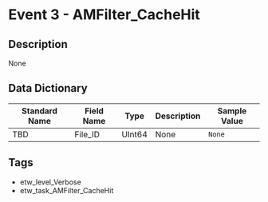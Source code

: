 # Event 3 - AMFilter_CacheHit

## Description
None

## Data Dictionary
|Standard Name|Field Name|Type|Description|Sample Value|
|---|---|---|---|---|
|TBD|File_ID|UInt64|None|`None`|

## Tags
* etw_level_Verbose
* etw_task_AMFilter_CacheHit
